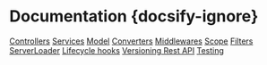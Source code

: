 
# Documentation {docsify-ignore}


<div class="topics">

[Controllers](fr/docs/controller.md)
[Services](fr/docs/services/overview.md)
[Model](fr/docs/model.md)
[Converters](fr/docs/converters.md)
[Middlewares](fr/docs/middlewares/overview.md)
[Scope](fr/docs/scope.md)
[Filters](fr/docs/filters.md)
[ServerLoader](fr/docs/server-loader/_sidebar.md)
[Lifecycle hooks](fr/docs/server-loader/lifecycle-hooks.md)
[Versioning Rest API](fr/docs/server-loader/versioning.md) 
[Testing](fr/docs/testing.md)

</div>  